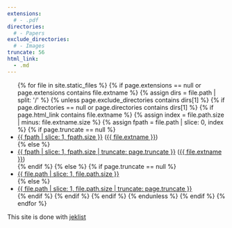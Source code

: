 ```yaml
---
extensions:
  # - .pdf
directories:
  # - Papers
exclude_directories:
  # - Images
truncate: 56
html_link:
  - .md
---
```


<ul>
{% for file in site.static_files %}
    {% if page.extensions == null or page.extensions contains file.extname %}
        {% assign dirs = file.path | split: '/' %}
        {% unless page.exclude_directories contains dirs[1] %}
            {% if page.directories == null or page.directories contains dirs[1] %}
                {% if page.html_link contains file.extname %}
                    {% assign index = file.path.size | minus: file.extname.size %}
                    {% assign fpath = file.path | slice: 0, index %}
                    {% if page.truncate == null %}
                        <li><a href="{{ site.github.baseurl }}{{ fpath }}">{{ fpath | slice: 1, fpath.size }}</a> (<a href="{{ site.github.baseurl }}{{ file.path }}">{{ file.extname }}</a>)</li>
                    {% else %}
                        <li><a href="{{ site.github.baseurl }}{{ fpath }}">{{ fpath | slice: 1, fpath.size | truncate: page.truncate }}</a> (<a href="{{ site.github.baseurl }}{{ file.path }}">{{ file.extname }}</a>)</li>
                    {% endif %}
                {% else %}
                    {% if page.truncate == null %}
                        <li><a href="{{ site.github.baseurl }}{{ file.path }}">{{ file.path | slice: 1, file.path.size }}</a></li>
                    {% else %}
                        <li><a href="{{ site.github.baseurl }}{{ file.path }}">{{ file.path | slice: 1, file.path.size | truncate: page.truncate }}</a></li>
                    {% endif %}
                {% endif %}
            {% endif %}
        {% endunless %}
    {% endif %}
{% endfor %}
</ul>

This site is done with [jeklist](https://github.com/fgallaire/jeklist)
